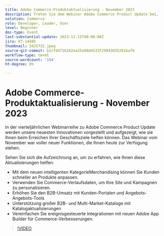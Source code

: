 ```yaml
---
title: Adobe Commerce-Produktaktualisierung - November 2023
description: Treten Sie dem Webinar Adobe Commerce Product Update bei, um zu erfahren, wie wir die Plattform mit vielen neuen und aufregenden Funktionen umgestalten! Wir präsentieren Ihnen die neuesten Commerce-Innovationen und wie sie Ihnen helfen, Ihren Umsatz zu steigern, die Entwicklung zu optimieren und die Leistung zu steigern.
solution: Commerce
role: Developer, Leader, User
level: Beginner
doc-type: Event
last-substantial-update: 2023-11-15T00:00:00Z
jira: KT-14485
thumbnail: 3425732.jpeg
source-git-commit: b2cfd4716162ea25a90d4533f29943035281baf0
workflow-type: tm+mt
source-wordcount: '154'
ht-degree: 0%

---
```


# Adobe Commerce-Produktaktualisierung - November 2023

In der vierteljährlichen Webinarreihe zu Adobe Commerce Product Update werden unsere neuesten Innovationen vorgestellt und aufgezeigt, wie sie Ihnen beim Erreichen Ihrer Geschäftsziele helfen können. Das Webinar vom November war voller neuer Funktionen, die Ihnen heute zur Verfügung stehen.

Sehen Sie sich die Aufzeichnung an, um zu erfahren, wie Ihnen diese Aktualisierungen helfen:

* Mit dem neuen intelligenten KategorieMerchandising können Sie Kunden schneller an Produkte anpassen.
* Verwenden Sie Commerce-Verlaufsdaten, um Ihre Site und Kampagnen zu personalisieren.
* Erhöhen Sie den B2B-Umsatz mit Kunden-Portalen und Angebots-Angebots-Tools
* Unterstützung großer B2B- und Multi-Market-Kataloge mit Katalogaktualisierungen
* Vereinfachen Sie ereignisgesteuerte Integrationen mit neuen Adobe App Builder für Commerce-Verbesserungen.

>[!VIDEO](https://video.tv.adobe.com/v/3425732/?learn=on)